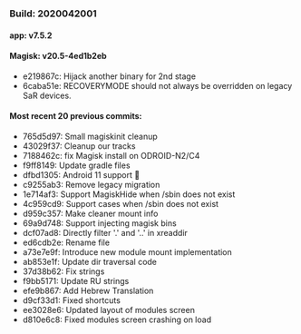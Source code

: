 ### Build: 2020042001
#### app: v7.5.2
#### Magisk: v20.5-4ed1b2eb

- e219867c: Hijack another binary for 2nd stage
- 6caba51e: RECOVERYMODE should not always be overridden on legacy SaR devices.

#### Most recent 20 previous commits:

- 765d5d97: Small magiskinit cleanup
- 43029f37: Cleanup our tracks
- 7188462c: fix Magisk install on ODROID-N2/C4
- f9ff8149: Update gradle files
- dfbd1305: Android 11 support 🎉
- c9255ab3: Remove legacy migration
- 1e714af3: Support MagiskHide when /sbin does not exist
- 4c959cd9: Support cases when /sbin does not exist
- d959c357: Make cleaner mount info
- 69a9d748: Support injecting magisk bins
- dcf07ad8: Directly filter '.' and '..' in xreaddir
- ed6cdb2e: Rename file
- a73e7e9f: Introduce new module mount implementation
- ab853e1f: Update dir traversal code
- 37d38b62: Fix strings
- f9bb5171: Update RU strings
- efe9b867: Add Hebrew Translation
- d9cf33d1: Fixed shortcuts
- ee3028e6: Updated layout of modules screen
- d810e6c8: Fixed modules screen crashing on load
